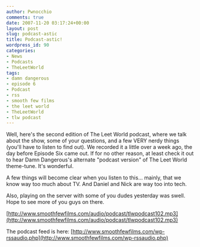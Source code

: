 ```yaml
---
author: Pwnocchio
comments: true
date: 2007-11-20 03:17:24+00:00
layout: post
slug: podcast-astic
title: Podcast-astic!
wordpress_id: 90
categories:
- News
- Podcasts
- TheLeetWorld
tags:
- damn dangerous
- episode 6
- Podcast
- rss
- smooth few films
- the leet world
- TheLeetWorld
- tlw podcast
---
```


Well, here's the second edition of The Leet World podcast, where we talk about the show, some of your questions, and a few VERY nerdy things (you'll have to listen to find out). We recorded it a little over a week ago, the day before Episode Six came out. If for no other reason, at least check it out to hear Damn Dangerous's alternate "podcast version" of The Leet World theme-tune. It's wonderful.

A few things will become clear when you listen to this... mainly, that we know way too much about TV. And Daniel and Nick are way too into tech.

Also, playing on the server with some of you dudes yesterday was swell. Hope to see more of you guys on there.

[http://www.smoothfewfilms.com/audio/podcast/tlwpodcast102.mp3](http://www.smoothfewfilms.com/audio/podcast/tlwpodcast102.mp3)

The podcast feed is here: [http://www.smoothfewfilms.com/wp-rssaudio.php](http://www.smoothfewfilms.com/wp-rssaudio.php)
